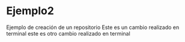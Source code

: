 # Ejemplo2
Ejemplo de creación de un repositorio
Este es un cambio realizado en terminal
este es otro cambio realizado en terminal
